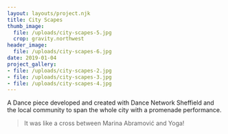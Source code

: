 ```yaml
---
layout: layouts/project.njk
title: City Scapes
thumb_image:
  file: /uploads/city-scapes-5.jpg
  crop: gravity.northwest
header_image:
  file: /uploads/city-scapes-6.jpg
date: 2019-01-04
project_gallery:
- file: /uploads/city-scapes-2.jpg
- file: /uploads/city-scapes-3.jpg
- file: /uploads/city-scapes-4.jpg
---
```

A Dance piece developed and created with Dance Network Sheffield and the local community to span the whole city with a promenade performance.

> It was like a cross between Marina Abramović and Yoga!